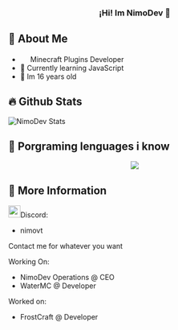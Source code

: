 <h3 align="center">¡Hi! Im NimoDev</a> 👋</h3>

## 📖 About Me
* <img src="https://cdn.discordapp.com/emojis/1124845167866806312.gif" width="16"/> Minecraft Plugins Developer
* 💾 Currently learning JavaScript
* 🌱 Im 16 years old

## 🔥 Github Stats
![NimoDev Stats](https://git-hub-stats-liard.vercel.app/api?username=NimxDev&theme=dark&show_icons=true&hide_border=true&count_private=true)

## 🌱 Porgraming lenguages i know
<p align="center">
  <a href="https://skillicons.dev">
    <img src="https://skillicons.dev/icons?i=java,js,mysql,discord,git,github" />
  </a>
</p>

## 🧩 More Information

<img src="https://cdn.discordapp.com/attachments/854372954543751180/1220012403350311062/LnBuZw.png?ex=660d6417&is=65faef17&hm=4d811f73ccc79f8cd80a203b57b8b91d25dd84628428d6d343f024b8e773ddaf&" width="24"/>Discord:

* nimovt

Contact me for whatever you want

Working On:

* NimoDev Operations @ CEO
* WaterMC @ Developer

Worked on:

* FrostCraft @ Developer



